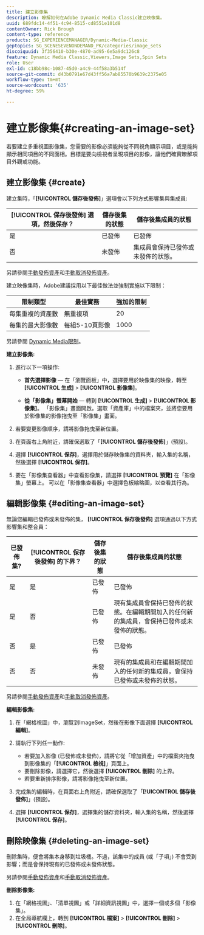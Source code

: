 ```yaml
---
title: 建立影像集
description: 瞭解如何在Adobe Dynamic Media Classic建立映像集。
uuid: 689fdc14-4f51-4c94-8515-cd8551e101d8
contentOwner: Rick Brough
content-type: reference
products: SG_EXPERIENCEMANAGER/Dynamic-Media-Classic
geptopics: SG_SCENESEVENONDEMAND_PK/categories/image_sets
discoiquuid: 3f356410-b30e-4870-ad95-6e5a9dc126c8
feature: Dynamic Media Classic,Viewers,Image Sets,Spin Sets
role: User
exl-id: c18bb98c-b087-45d0-a4c9-44f58a3b514f
source-git-commit: d43b0791e67d43ff56a7ab85570b9639c2375e05
workflow-type: tm+mt
source-wordcount: '635'
ht-degree: 59%

---
```


# 建立影像集{#creating-an-image-set}

若要建立多重視圖影像集，您需要的影像必須能夠從不同視角顯示項目，或是能夠顯示相同項目的不同面相。目標是要向檢視者呈現項目的影像，讓他們確實瞭解項目外觀或功能。

## 建立影像集 {#create}

建立集時，「**[!UICONTROL 儲存後發佈]**」選項會以下列方式影響集與集成員:

| **[!UICONTROL 保存後發佈]** 選項，然後保存？ | 儲存後集的狀態 | 儲存後集成員的狀態 |
| --- | --- | --- |
| 是 | 已發佈 | 已發佈 |
| 否 | 未發佈 | 集成員會保持已發佈或未發佈的狀態。 |

另請參閱[手動發佈資產](publishing-files.md#manually_publishing_assets)和[手動取消發佈資產](publishing-files.md#manually_unpublishing_assets)。

建立映像集時，Adobe建議採用以下最佳做法並強制實施以下限制：

| 限制類型 | 最佳實務 | 強加的限制 |
| --- | --- | --- |
| 每集重複的資產數 | 無重複項 | 20 |
| 每集的最大影像數 | 每組5-10頁影像 | 1000 |

另請參閱 [Dynamic Media限制](/help/limitations.md)。

**建立影像集:**

1. 進行以下一項操作:

   * **首先選擇影像**  — 在「瀏覽面板」中，選擇要用於映像集的映像，轉至 **[!UICONTROL 生成]** > **[!UICONTROL 影像集]**。

   * **從「影像集」螢幕開始**  — 轉到 **[!UICONTROL 生成]** > **[!UICONTROL 影像集]**。 「影像集」畫面開啟。選取「資產庫」中的檔案夾，並將您要用於影像集的影像拖曳至「影像集」畫面。

1. 若要變更影像順序，請將影像拖曳至新位置。
1. 在頁面右上角附近，請確保選取了「**[!UICONTROL 儲存後發佈]**」(預設)。
1. 選擇 **[!UICONTROL 保存]**，選擇用於儲存映像集的資料夾，輸入集的名稱，然後選擇 **[!UICONTROL 保存]**。
1. 要在「影像集查看器」中查看影像集，請選擇 **[!UICONTROL 預覽]** 在「影像集」螢幕上。 可以在「影像集查看器」中選擇色板縮略圖，以查看其行為。

## 編輯影像集 {#editing-an-image-set}

無論您編輯已發佈或未發佈的集， **[!UICONTROL 保存後發佈]** 選項通過以下方式影響集和整合員：

| 已發佈集? | **[!UICONTROL 保存後發佈]** 的下界？ | 儲存後集的狀態 | 儲存後集成員的狀態 |
| --- | --- | --- | --- |
| 是 | 是 | 已發佈 | 已發佈 |
| 是 | 否 | 已發佈 | 現有集成員會保持已發佈的狀態。在編輯期間加入的任何新的集成員，會保持已發佈或未發佈的狀態。 |
| 否 | 是 | 已發佈 | 已發佈 |
| 否 | 否 | 未發佈 | 現有的集成員和在編輯期間加入的任何新的集成員，會保持已發佈或未發佈的狀態。 |

另請參閱[手動發佈資產](publishing-files.md#manually_publishing_assets)和[手動取消發佈資產](publishing-files.md#manually_unpublishing_assets)。

**編輯影像集:**

1. 在「網格視圖」中，瀏覽到ImageSet，然後在影像下面選擇 **[!UICONTROL 編輯]**。
1. 請執行下列任一動作:

   * 若要加入影像 (已發佈或未發佈)，請將它從「增加資產」中的檔案夾拖曳到影像集的「**[!UICONTROL 檢視]**」頁面上。
   * 要刪除影像，請選擇它，然後選擇 **[!UICONTROL 刪除]** 的上界。
   * 若要重新排序影像，請將影像拖曳至新位置。

1. 完成集的編輯時，在頁面右上角附近，請確保選取了「**[!UICONTROL 儲存後發佈]**」(預設)。
1. 選擇 **[!UICONTROL 保存]**，選擇集的儲存資料夾，輸入集的名稱，然後選擇 **[!UICONTROL 保存]**。

## 刪除映像集 {#deleting-an-image-set}

刪除集時，便會將集本身移到垃圾桶。不過，該集中的成員 (或「子項」) 不會受到影響；而是會保持現有的已發佈或未發佈狀態。

另請參閱[手動發佈資產](publishing-files.md#manually_publishing_assets)和[手動取消發佈資產](publishing-files.md#manually_unpublishing_assets)。

**刪除影像集:**

1. 在「網格視圖」、「清單視圖」或「詳細資訊視圖」中，選擇一個或多個「影像集」。
1. 在全局導航欄上，轉到 **[!UICONTROL 檔案]** > **[!UICONTROL 刪除]** > **[!UICONTROL 刪除]**。
